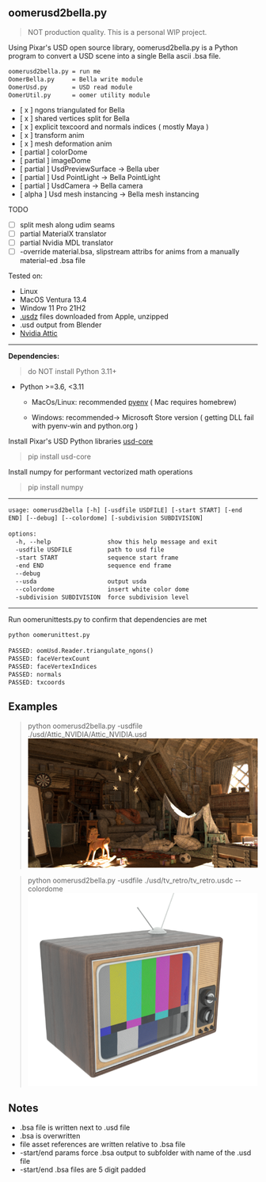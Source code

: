 ## oomerusd2bella.py

> NOT production quality. This is a personal WIP project.

Using Pixar's USD open source library, oomerusd2bella.py is a Python program to convert a USD scene into a single Bella ascii .bsa file. 

```
oomerusd2bella.py = run me
OomerBella.py     = Bella write module
OomerUsd.py       = USD read module
OomerUtil.py      = oomer utility module
```

 - [ x ] ngons triangulated for Bella
 - [ x ] shared vertices split for Bella
 - [ x ] explicit texcoord and normals indices ( mostly Maya )
 - [ x ] transform anim
 - [ x ] mesh deformation anim
 - [ partial ] colorDome
 - [ partial ] imageDome
 - [ partial ] UsdPreviewSurface -> Bella uber
 - [ partial ] Usd PointLight -> Bella PointLight
 - [ partial ] UsdCamera -> Bella camera
 - [ alpha ] Usd mesh instancing -> Bella mesh instancing

TODO
 - [ ] split mesh along udim seams 
 - [ ] partial MaterialX translator
 - [ ] partial Nvidia MDL translator
 - [ ] -override material.bsa, slipstream attribs for anims from a manually material-ed .bsa file 

Tested on: 
 - Linux
 - MacOS Ventura 13.4
 - Window 11 Pro 21H2
 - [.usdz](https://developer.apple.com/augmented-reality/quick-look/) files downloaded from Apple, unzipped
 - .usd output from Blender
 - [Nvidia Attic](https://developer.nvidia.com/usd#sample)

---
**Dependencies:**

> do NOT install Python 3.11+
 
 - Python >=3.6, <3.11 

    - MacOs/Linux: recommended [pyenv](https://github.com/pyenv/pyenv) ( Mac requires homebrew)

    - Windows: recommended-> Microsoft Store version ( getting DLL fail with pyenv-win and python.org ) 

Install Pixar's USD Python libraries [usd-core](https://pypi.org/project/usd-core/)


>pip install usd-core

Install numpy for performant vectorized math operations

>pip install numpy
---

```
usage: oomerusd2bella [-h] [-usdfile USDFILE] [-start START] [-end END] [--debug] [--colordome] [-subdivision SUBDIVISION]

options:
  -h, --help                show this help message and exit
  -usdfile USDFILE          path to usd file
  -start START              sequence start frame
  -end END                  sequence end frame
  --debug
  --usda                    output usda
  --colordome               insert white color dome
  -subdivision SUBDIVISION  force subdivision level

```

---

Run oomerunittests.py to confirm that dependencies are met
```
python oomerunittest.py

PASSED: oomUsd.Reader.triangulate_ngons()
PASSED: faceVertexCount
PASSED: faceVertexIndices
PASSED: normals
PASSED: txcoords
```

## Examples
>python oomerusd2bella.py -usdfile ./usd/Attic_NVIDIA/Attic_NVIDIA.usd 
![](/images/Attic_NVIDIA.png)


>python oomerusd2bella.py -usdfile ./usd/tv_retro/tv_retro.usdc --colordome
![](/images/tv_retro.png)

## Notes
- .bsa file is written next to .usd file
- .bsa is overwritten
- file asset references are written relative to .bsa file
- -start/end params force .bsa output to subfolder with name of the .usd file
- -start/end .bsa files are 5 digit padded

